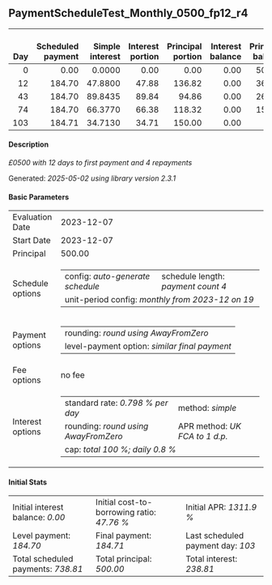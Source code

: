<h2>PaymentScheduleTest_Monthly_0500_fp12_r4</h2>
<table>
    <thead style="vertical-align: bottom;">
        <th style="text-align: right;">Day</th>
        <th style="text-align: right;">Scheduled payment</th>
        <th style="text-align: right;">Simple interest</th>
        <th style="text-align: right;">Interest portion</th>
        <th style="text-align: right;">Principal portion</th>
        <th style="text-align: right;">Interest balance</th>
        <th style="text-align: right;">Principal balance</th>
        <th style="text-align: right;">Total simple interest</th>
        <th style="text-align: right;">Total interest</th>
        <th style="text-align: right;">Total principal</th>
    </thead>
    <tr style="text-align: right;">
        <td class="ci00">0</td>
        <td class="ci01" style="white-space: nowrap;">0.00</td>
        <td class="ci02">0.0000</td>
        <td class="ci03">0.00</td>
        <td class="ci04">0.00</td>
        <td class="ci05">0.00</td>
        <td class="ci06">500.00</td>
        <td class="ci07">0.0000</td>
        <td class="ci08">0.00</td>
        <td class="ci09">0.00</td>
    </tr>
    <tr style="text-align: right;">
        <td class="ci00">12</td>
        <td class="ci01" style="white-space: nowrap;">184.70</td>
        <td class="ci02">47.8800</td>
        <td class="ci03">47.88</td>
        <td class="ci04">136.82</td>
        <td class="ci05">0.00</td>
        <td class="ci06">363.18</td>
        <td class="ci07">47.8800</td>
        <td class="ci08">47.88</td>
        <td class="ci09">136.82</td>
    </tr>
    <tr style="text-align: right;">
        <td class="ci00">43</td>
        <td class="ci01" style="white-space: nowrap;">184.70</td>
        <td class="ci02">89.8435</td>
        <td class="ci03">89.84</td>
        <td class="ci04">94.86</td>
        <td class="ci05">0.00</td>
        <td class="ci06">268.32</td>
        <td class="ci07">137.7235</td>
        <td class="ci08">137.72</td>
        <td class="ci09">231.68</td>
    </tr>
    <tr style="text-align: right;">
        <td class="ci00">74</td>
        <td class="ci01" style="white-space: nowrap;">184.70</td>
        <td class="ci02">66.3770</td>
        <td class="ci03">66.38</td>
        <td class="ci04">118.32</td>
        <td class="ci05">0.00</td>
        <td class="ci06">150.00</td>
        <td class="ci07">204.1005</td>
        <td class="ci08">204.10</td>
        <td class="ci09">350.00</td>
    </tr>
    <tr style="text-align: right;">
        <td class="ci00">103</td>
        <td class="ci01" style="white-space: nowrap;">184.71</td>
        <td class="ci02">34.7130</td>
        <td class="ci03">34.71</td>
        <td class="ci04">150.00</td>
        <td class="ci05">0.00</td>
        <td class="ci06">0.00</td>
        <td class="ci07">238.8135</td>
        <td class="ci08">238.81</td>
        <td class="ci09">500.00</td>
    </tr>
</table>
<h4>Description</h4>
<p><i>£0500 with 12 days to first payment and 4 repayments</i></p>
<p>Generated: <i>2025-05-02 using library version 2.3.1</i></p>
<h4>Basic Parameters</h4>
<table>
    <tr>
        <td>Evaluation Date</td>
        <td>2023-12-07</td>
    </tr>
    <tr>
        <td>Start Date</td>
        <td>2023-12-07</td>
    </tr>
    <tr>
        <td>Principal</td>
        <td>500.00</td>
    </tr>
    <tr>
        <td>Schedule options</td>
        <td>
            <table>
                <tr>
                    <td>config: <i>auto-generate schedule</i></td>
                    <td>schedule length: <i><i>payment count</i> 4</i></td>
                </tr>
                <tr>
                    <td colspan="2" style="white-space: nowrap;">unit-period config: <i>monthly from 2023-12 on 19</i></td>
                </tr>
            </table>
        </td>
    </tr>
    <tr>
        <td>Payment options</td>
        <td>
            <table>
                <tr>
                    <td>rounding: <i>round using AwayFromZero</i></td>
                </tr>
                <tr>
                    <td>level-payment option: <i>similar&nbsp;final&nbsp;payment</i></td>
                </tr>
            </table>
        </td>
    </tr>
    <tr>
        <td>Fee options</td>
        <td>no fee
        </td>
    </tr>
    <tr>
        <td>Interest options</td>
        <td>
            <table>
                <tr>
                    <td>standard rate: <i>0.798 % per day</i></td>
                    <td>method: <i>simple</i></td>
                </tr>
                <tr>
                    <td>rounding: <i>round using AwayFromZero</i></td>
                    <td>APR method: <i>UK FCA to 1 d.p.</i></td>
                </tr>
                <tr>
                    <td colspan="2">cap: <i>total 100 %; daily 0.8 %</td>
                </tr>
            </table>
        </td>
    </tr>
</table>
<h4>Initial Stats</h4>
<table>
    <tr>
        <td>Initial interest balance: <i>0.00</i></td>
        <td>Initial cost-to-borrowing ratio: <i>47.76 %</i></td>
        <td>Initial APR: <i>1311.9 %</i></td>
    </tr>
    <tr>
        <td>Level payment: <i>184.70</i></td>
        <td>Final payment: <i>184.71</i></td>
        <td>Last scheduled payment day: <i>103</i></td>
    </tr>
    <tr>
        <td>Total scheduled payments: <i>738.81</i></td>
        <td>Total principal: <i>500.00</i></td>
        <td>Total interest: <i>238.81</i></td>
    </tr>
</table>